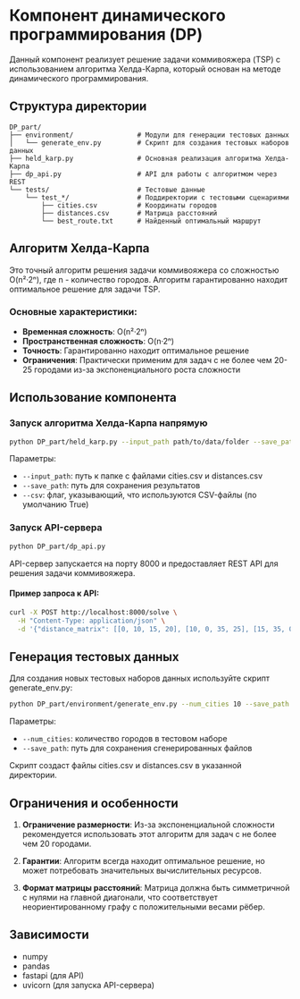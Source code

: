 # Компонент динамического программирования (DP)

Данный компонент реализует решение задачи коммивояжера (TSP) с использованием алгоритма Хелда-Карпа, который основан на методе динамического программирования.

## Структура директории

```
DP_part/
├── environment/                # Модули для генерации тестовых данных
│   └── generate_env.py         # Скрипт для создания тестовых наборов данных
├── held_karp.py                # Основная реализация алгоритма Хелда-Карпа
├── dp_api.py                   # API для работы с алгоритмом через REST
└── tests/                      # Тестовые данные
    └── test_*/                 # Поддиректории с тестовыми сценариями
        ├── cities.csv          # Координаты городов
        ├── distances.csv       # Матрица расстояний
        └── best_route.txt      # Найденный оптимальный маршрут
```

## Алгоритм Хелда-Карпа

Это точный алгоритм решения задачи коммивояжера со сложностью O(n²·2ⁿ), где n - количество городов. Алгоритм гарантированно находит оптимальное решение для задачи TSP.

### Основные характеристики:
- **Временная сложность**: O(n²·2ⁿ)
- **Пространственная сложность**: O(n·2ⁿ)
- **Точность**: Гарантированно находит оптимальное решение
- **Ограничения**: Практически применим для задач с не более чем 20-25 городами из-за экспоненциального роста сложности

## Использование компонента

### Запуск алгоритма Хелда-Карпа напрямую

```bash
python DP_part/held_karp.py --input_path path/to/data/folder --save_path path/to/save
```

Параметры:
- `--input_path`: путь к папке с файлами cities.csv и distances.csv
- `--save_path`: путь для сохранения результатов
- `--csv`: флаг, указывающий, что используются CSV-файлы (по умолчанию True)

### Запуск API-сервера

```bash
python DP_part/dp_api.py
```

API-сервер запускается на порту 8000 и предоставляет REST API для решения задачи коммивояжера.

#### Пример запроса к API:

```bash
curl -X POST http://localhost:8000/solve \
  -H "Content-Type: application/json" \
  -d '{"distance_matrix": [[0, 10, 15, 20], [10, 0, 35, 25], [15, 35, 0, 30], [20, 25, 30, 0]]}'
```

## Генерация тестовых данных

Для создания новых тестовых наборов данных используйте скрипт generate_env.py:

```bash
python DP_part/environment/generate_env.py --num_cities 10 --save_path DP_part/tests/test_new
```

Параметры:
- `--num_cities`: количество городов в тестовом наборе
- `--save_path`: путь для сохранения сгенерированных файлов

Скрипт создаст файлы cities.csv и distances.csv в указанной директории.

## Ограничения и особенности

1. **Ограничение размерности**: Из-за экспоненциальной сложности рекомендуется использовать этот алгоритм для задач с не более чем 20 городами.

2. **Гарантии**: Алгоритм всегда находит оптимальное решение, но может потребовать значительных вычислительных ресурсов.

3. **Формат матрицы расстояний**: Матрица должна быть симметричной с нулями на главной диагонали, что соответствует неориентированному графу с положительными весами рёбер.

## Зависимости

- numpy
- pandas
- fastapi (для API)
- uvicorn (для запуска API-сервера) 
